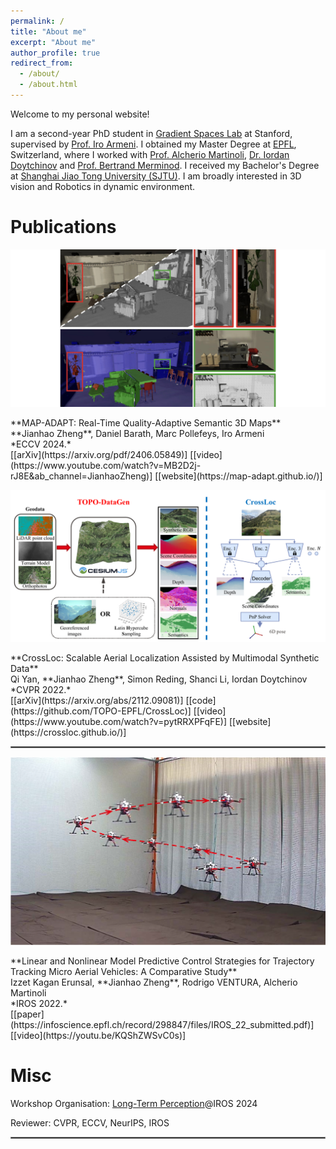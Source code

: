 ```yaml
---
permalink: /
title: "About me"
excerpt: "About me"
author_profile: true
redirect_from: 
  - /about/
  - /about.html
---
```


Welcome to my personal website!

I am a second-year PhD student in [Gradient Spaces Lab](https://gradientspaces.stanford.edu/) at Stanford, supervised by [Prof. Iro Armeni](https://ir0.github.io/). I obtained my Master Degree at [EPFL](https://www.epfl.ch/en/), Switzerland, where I worked with [Prof. Alcherio Martinoli](https://www.epfl.ch/labs/disal/people/team/alcheriomartinoli/), [Dr. Iordan Doytchinov](https://people.epfl.ch/iordan.doytchinov) and [Prof. Bertrand Merminod](https://people.epfl.ch/bertrand.merminod?lang=en). I received my Bachelor's Degree at [Shanghai Jiao Tong University (SJTU)](https://en.sjtu.edu.cn/). I am broadly interested in 3D vision and Robotics in dynamic environment.

# Publications
<p float='left'>
	<img src="../images/mapadapt.001.jpeg" width="600"/> 
</p>
**MAP-ADAPT: Real-Time Quality-Adaptive Semantic 3D Maps**
<br/>
**Jianhao Zheng**, Daniel Barath, Marc Pollefeys, Iro Armeni
<br/>
*ECCV 2024.*
<br/>
[[arXiv](https://arxiv.org/pdf/2406.05849)] [[video](https://www.youtube.com/watch?v=MB2D2j-rJ8E&ab_channel=JianhaoZheng)] [[website](https://map-adapt.github.io/)]

<p float='left'>
	<img src="../images/crossloc2021.png" width="600"/> 
</p>
**CrossLoc: Scalable Aerial Localization Assisted by Multimodal Synthetic Data**
<br/>
Qi Yan, **Jianhao Zheng**, Simon Reding, Shanci Li, Iordan Doytchinov
<br/>
*CVPR 2022.*
<br/>
[[arXiv](https://arxiv.org/abs/2112.09081)] [[code](https://github.com/TOPO-EPFL/CrossLoc)] [[video](https://www.youtube.com/watch?v=pytRRXPFqFE)] [[website](https://crossloc.github.io/)]

<hr style="border:1px solid gray"/> 

<p float='left'>
	<img src="../images/IROS2022.png" width="600"/> 
</p>
**Linear and Nonlinear Model Predictive Control Strategies for Trajectory Tracking Micro Aerial Vehicles: A Comparative Study**
<br/>
Izzet Kagan Erunsal, **Jianhao Zheng**, Rodrigo VENTURA, Alcherio Martinoli
<br/>
*IROS 2022.*
<br/>
[[paper](https://infoscience.epfl.ch/record/298847/files/IROS_22_submitted.pdf)] [[video](https://youtu.be/KQShZWSvC0s)]

# Misc
Workshop Organisation: [Long-Term Perception](https://mit-spark.github.io/Longterm-Perception-WS/)@IROS 2024

Reviewer: CVPR, ECCV, NeurIPS, IROS

<hr style="border:1px solid gray"/> 